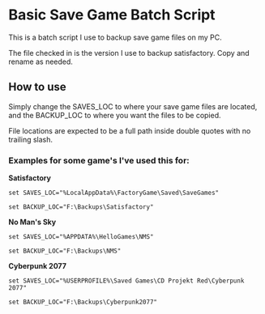 # Basic Save Game Batch Script
This is a batch script I use to backup save game files on my PC.

The file checked in is the version I use to backup satisfactory.  Copy and rename as needed.

## How to use
Simply change the SAVES_LOC to where your save game files are located, and the BACKUP_LOC to where you want the files to be copied.

File locations are expected to be a full path inside double quotes with no trailing slash.

### Examples for some game's I've used this for:

**Satisfactory**
```
set SAVES_LOC="%LocalAppData%\FactoryGame\Saved\SaveGames"

set BACKUP_LOC="F:\Backups\Satisfactory"
```

**No Man's Sky**
```
set SAVES_LOC="%APPDATA%\HelloGames\NMS"

set BACKUP_LOC="F:\Backups\NMS"
```

**Cyberpunk 2077**
```
set SAVES_LOC="%USERPROFILE%\Saved Games\CD Projekt Red\Cyberpunk 2077"

set BACKUP_LOC="F:\Backups\Cyberpunk2077"
```